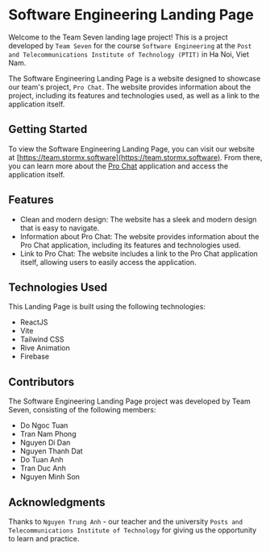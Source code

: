 # Software Engineering Landing Page

Welcome to the Team Seven landing lage project! This is a project developed by `Team Seven` for the course `Software Engineering` at the `Post and Telecommunications Institute of Technology (PTIT)` in Ha Noi, Viet Nam.

The Software Engineering Landing Page is a website designed to showcase our team's project, `Pro Chat`. The website provides information about the project, including its features and technologies used, as well as a link to the application itself.

## Getting Started

To view the Software Engineering Landing Page, you can visit our website at [https://team.stormx.software](https://team.stormx.software). From there, you can learn more about the [Pro Chat](https://github.com/Tuanpluss02/Pro-Chat) application and access the application itself.

## Features

- Clean and modern design: The website has a sleek and modern design that is easy to navigate.
- Information about Pro Chat: The website provides information about the Pro Chat application, including its features and technologies used.
- Link to Pro Chat: The website includes a link to the Pro Chat application itself, allowing users to easily access the application.

## Technologies Used

This Landing Page is built using the following technologies:

- ReactJS
- Vite
- Tailwind CSS
- Rive Animation
- Firebase

## Contributors

The Software Engineering Landing Page project was developed by Team Seven, consisting of the following members:

- Do Ngoc Tuan
- Tran Nam Phong
- Nguyen Di Dan
- Nguyen Thanh Dat
- Do Tuan Anh
- Tran Duc Anh
- Nguyen Minh Son

## Acknowledgments

Thanks to `Nguyen Trung Anh` - our teacher and the university `Posts and Telecommunications Institute of Technology` for giving us the opportunity to learn and practice.
